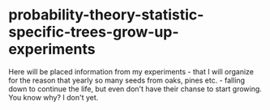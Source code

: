# probability-theory-statistic-specific-trees-grow-up-experiments
Here will be placed information from my experiments - that I will organize for the reason that yearly so many seeds from oaks, pines etc. - falling down to continue the life, but even don't have their chanse to start growing. You know why? I don't yet.
